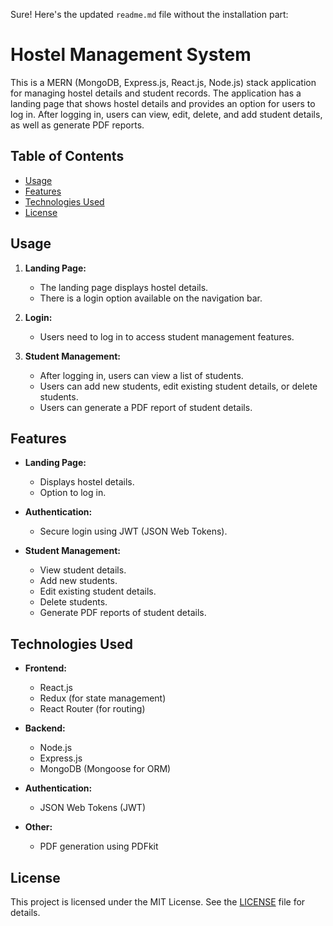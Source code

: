 Sure! Here's the updated `readme.md` file without the installation part:

# Hostel Management System

This is a MERN (MongoDB, Express.js, React.js, Node.js) stack application for managing hostel details and student records. The application has a landing page that shows hostel details and provides an option for users to log in. After logging in, users can view, edit, delete, and add student details, as well as generate PDF reports.

## Table of Contents

- [Usage](#usage)
- [Features](#features)
- [Technologies Used](#technologies-used)
- [License](#license)

## Usage

1. **Landing Page:**
    - The landing page displays hostel details.
    - There is a login option available on the navigation bar.

2. **Login:**
    - Users need to log in to access student management features.

3. **Student Management:**
    - After logging in, users can view a list of students.
    - Users can add new students, edit existing student details, or delete students.
    - Users can generate a PDF report of student details.

## Features

- **Landing Page:**
  - Displays hostel details.
  - Option to log in.

- **Authentication:**
  - Secure login using JWT (JSON Web Tokens).

- **Student Management:**
  - View student details.
  - Add new students.
  - Edit existing student details.
  - Delete students.
  - Generate PDF reports of student details.

## Technologies Used

- **Frontend:**
  - React.js
  - Redux (for state management)
  - React Router (for routing)

- **Backend:**
  - Node.js
  - Express.js
  - MongoDB (Mongoose for ORM)

- **Authentication:**
  - JSON Web Tokens (JWT)

- **Other:**
  - PDF generation using PDFkit


## License

This project is licensed under the MIT License. See the [LICENSE](LICENSE) file for details.